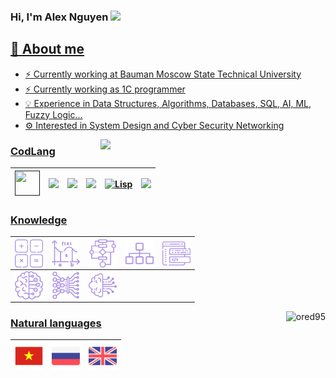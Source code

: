 ### Hi, I'm Alex Nguyen  <img src="https://img.icons8.com/color/20/000000/instagram-verification-badge.png"/><a href="" target="_blank">
      
## 💬 About me

- ⚡ Currently working at Bauman Moscow State Technical University
- ⚡ Currently working as 1C programmer
- 💡  Experience in Data Structures, Algorithms, Databases, SQL, AI, ML, Fuzzy Logic...
- ⚙️ Interested in System Design and Cyber Security Networking
      
<img width="360px" align="right" src="https://github-readme-stats.vercel.app/api/top-langs/?username=ored95&theme=algolia&count_private=true&hide=html&layout=compact" />

<h3>CodLang</h3>

|<img src="https://media.giphy.com/media/LMt9638dO8dftAjtco/giphy.gif" width="40px" height="40px">|<img src="https://img.icons8.com/color/40/000000/c-plus-plus-logo.png"/>|<img src="https://img.icons8.com/color/40/000000/c-programming.png"/>|<img src="https://upload.wikimedia.org/wikipedia/commons/thumb/d/d2/C_Sharp_Logo_2023.svg/128px-C_Sharp_Logo_2023.svg.png" width="40px">|<img src="https://upload.wikimedia.org/wikipedia/commons/thumb/4/48/Lisp_logo.svg/120px-Lisp_logo.svg.png" width="40px" height="40px" alt="Lisp">|<img src="https://upload.wikimedia.org/wikipedia/commons/thumb/9/93/1C_Company_logo.svg/220px-1C_Company_logo.svg.png" width="55px">
|:----:|:----:|:----:|:----:|:----:|:----:|

<h3>Knowledge</h3>

<!-- <style>
.shades-of-purple{
  filter: invert(70%) sepia(14%) saturate(3032%) hue-rotate(204deg) brightness(96%) contrast(87%);
}
.shades-of-purple:hover{
  filter: invert(89%) sepia(13%) saturate(3138%) hue-rotate(337deg) brightness(112%) contrast(91%);
}
</style> -->

|<img align="left" width="45px" src="src/knowledge/math.svg" class="shades-of-purple"/> |<img align="left" width="45px" src="src/knowledge/further-math.svg" class="shades-of-purple"/> |<img align="left" width="45px" src="src/knowledge/algorithm.svg" class="shades-of-purple"/> |<img align="left" width="45px" src="src/knowledge/data-structure.svg" class="shades-of-purple"/>|<img align="left" width="45px" src="src/knowledge/software-development.svg" class="shades-of-purple"/>
|:----:|:----:|:----:|:----:|:----:|
|<img align="left" width="45px" src="src/knowledge/machine-learning.svg" class="shades-of-purple"/>|<img align="left" width="45px" src="src/knowledge/deep-learning.svg" class="shades-of-purple"/>|<img align="left" width="45px" src="src/knowledge/artificial-intelligence.svg" class="shades-of-purple"/>||||

<p align="center"> 
  <img align="right" src="https://github-readme-stats.vercel.app/api?username=ored95&show_icons=true&theme=algolia" alt="ored95" />
</p>

<h3>Natural languages</h3>


<p align="center">

|<a title="C2"><img align="left" width="45px" src="src/lang/vi.png"/></a>|<a title="С1"><img align="left" width="45px" src="src/lang/ru.png"/></a>|<a title="С1"><img align="left" width="45px" src="src/lang/en.png"/></a>|
|:----:|:----:|:----:|

</p>
